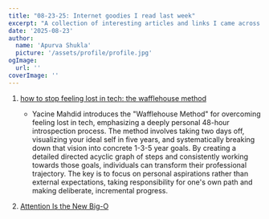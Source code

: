 ```yaml
---
title: "08-23-25: Internet goodies I read last week"
excerpt: "A collection of interesting articles and links I came across this week."
date: '2025-08-23'
author:
  name: 'Apurva Shukla'
  picture: '/assets/profile/profile.jpg'
ogImage:
  url: ''
coverImage: ''
---
```


1. [how to stop feeling lost in tech: the wafflehouse method](https://www.yacinemahdid.com/p/how-to-stop-feeling-lost-in-tech)
    - Yacine Mahdid introduces the "Wafflehouse Method" for overcoming feeling lost in tech, emphasizing a deeply personal 48-hour introspection process. The method involves taking two days off, visualizing your ideal self in five years, and systematically breaking down that vision into concrete 1-3-5 year goals. By creating a detailed directed acyclic graph of steps and consistently working towards those goals, individuals can transform their professional trajectory. The key is to focus on personal aspirations rather than external expectations, taking responsibility for one's own path and making deliberate, incremental progress.

2. [Attention Is the New Big-O](https://alexchesser.medium.com/attention-is-the-new-big-o-9c68e1ae9b27)